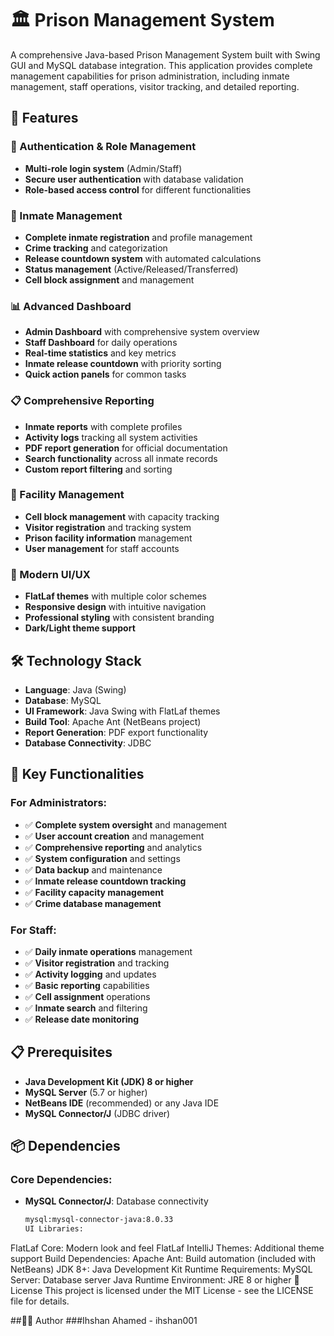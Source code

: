 # 🏛️ Prison Management System

A comprehensive Java-based Prison Management System built with Swing GUI and MySQL database integration. This application provides complete management capabilities for prison administration, including inmate management, staff operations, visitor tracking, and detailed reporting.

## 🚀 Features

### 🔐 Authentication & Role Management
- **Multi-role login system** (Admin/Staff)
- **Secure user authentication** with database validation
- **Role-based access control** for different functionalities

### 👥 Inmate Management
- **Complete inmate registration** and profile management
- **Crime tracking** and categorization
- **Release countdown system** with automated calculations
- **Status management** (Active/Released/Transferred)
- **Cell block assignment** and management

### 📊 Advanced Dashboard
- **Admin Dashboard** with comprehensive system overview
- **Staff Dashboard** for daily operations
- **Real-time statistics** and key metrics
- **Inmate release countdown** with priority sorting
- **Quick action panels** for common tasks

### 📋 Comprehensive Reporting
- **Inmate reports** with complete profiles
- **Activity logs** tracking all system activities
- **PDF report generation** for official documentation
- **Search functionality** across all inmate records
- **Custom report filtering** and sorting

### 🏢 Facility Management
- **Cell block management** with capacity tracking
- **Visitor registration** and tracking system
- **Prison facility information** management
- **User management** for staff accounts

### 🎨 Modern UI/UX
- **FlatLaf themes** with multiple color schemes
- **Responsive design** with intuitive navigation
- **Professional styling** with consistent branding
- **Dark/Light theme support**

## 🛠️ Technology Stack

- **Language**: Java (Swing)
- **Database**: MySQL
- **UI Framework**: Java Swing with FlatLaf themes
- **Build Tool**: Apache Ant (NetBeans project)
- **Report Generation**: PDF export functionality
- **Database Connectivity**: JDBC

## 🎯 Key Functionalities

### For Administrators:
- ✅ **Complete system oversight** and management
- ✅ **User account creation** and management
- ✅ **Comprehensive reporting** and analytics
- ✅ **System configuration** and settings
- ✅ **Data backup** and maintenance
- ✅ **Inmate release countdown tracking**
- ✅ **Facility capacity management**
- ✅ **Crime database management**

### For Staff:
- ✅ **Daily inmate operations** management
- ✅ **Visitor registration** and tracking
- ✅ **Activity logging** and updates
- ✅ **Basic reporting** capabilities
- ✅ **Cell assignment** operations
- ✅ **Inmate search** and filtering
- ✅ **Release date monitoring**

## 📋 Prerequisites

- **Java Development Kit (JDK) 8 or higher**
- **MySQL Server** (5.7 or higher)
- **NetBeans IDE** (recommended) or any Java IDE
- **MySQL Connector/J** (JDBC driver)

## 📦 Dependencies

### Core Dependencies:
- **MySQL Connector/J**: Database connectivity
  ```xml
  mysql:mysql-connector-java:8.0.33
  UI Libraries:
FlatLaf Core: Modern look and feel
FlatLaf IntelliJ Themes: Additional theme support
Build Dependencies:
Apache Ant: Build automation (included with NetBeans)
JDK 8+: Java Development Kit
Runtime Requirements:
MySQL Server: Database server
Java Runtime Environment: JRE 8 or higher
📝 License
This project is licensed under the MIT License - see the LICENSE file for details.

##👨‍💻 Author
###Ihshan Ahamed - ihshan001

